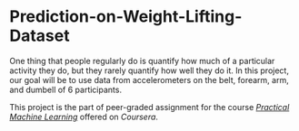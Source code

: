 # Prediction-on-Weight-Lifting-Dataset

One thing that people regularly do is quantify how much of a particular activity they do, but they rarely quantify how well they do it. In this project, our goal will be to use data from accelerometers on the belt, forearm, arm, and dumbell of 6 participants.

This project is the part of peer-graded assignment for the course [_Practical Machine Learning_]("https://www.coursera.org/learn/practical-machine-learning") offered on _Coursera_.
